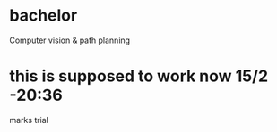 # bachelor
Computer vision &amp; path planning
# this is supposed to work now 15/2 -20:36
marks trial
